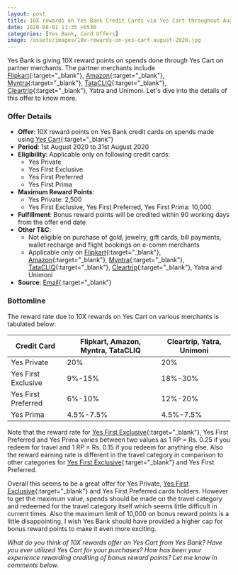 ```yaml
---
layout: post
title: 10X rewards on Yes Bank Credit Cards via Yes Cart throughout August 2020
date: 2020-08-01 11:35 +0530
categories: [Yes Bank, Card Offers]
image: /assets/images/10x-rewards-on-yes-cart-august-2020.jpg
---
```


Yes Bank is giving 10X reward points on spends done through Yes Cart on partner merchants. The partner merchants include [Flipkart](https://l.cardinfo.in/flipkart){:target="\_blank"}, [Amazon](https://l.cardinfo.in/amazon){:target="\_blank"}, [Myntra](https://l.cardinfo.in/myntra){:target="\_blank"}, [TataCLIQ](https://l.cardinfo.in/tatacliq){:target="\_blank"}, [Cleartrip](https://l.cardinfo.in/cleartrip){:target="\_blank"}, Yatra and Unimoni. Let's dive into the details of this offer to know more.

### Offer Details

- **Offer**: 10X reward points on Yes Bank credit cards on spends made using [Yes Cart](https://yescart.yesbank.in/){:target="\_blank"}
- **Period**: 1st August 2020 to 31st August 2020
- **Eligibility**: Applicable only on following credit cards:
  - Yes Private
  - Yes First Exclusive
  - Yes First Preferred
  - Yes First Prima
- **Maximum Reward Points**:
  - Yes Private: 2,500
  - Yes First Exclusive, Yes First Preferred, Yes First Prima: 10,000
- **Fulfillment**: Bonus reward points will be credited within 90 working days from the offer end date
- **Other T&C**:
  - Not eligible on purchase of gold, jewelry, gift cards, bill payments, wallet recharge and flight bookings on e-comm merchants
  - Applicable only on [Flipkart](https://l.cardinfo.in/flipkart){:target="\_blank"}, [Amazon](https://l.cardinfo.in/amazon){:target="\_blank"}, [Myntra](https://l.cardinfo.in/myntra){:target="\_blank"}, [TataCLIQ](https://l.cardinfo.in/tatacliq){:target="\_blank"}, [Cleartrip](https://l.cardinfo.in/cleartrip){:target="\_blank"}, Yatra and Unimoni
- **Source**: [Email](https://www.yesbank.in/pdf/tnc_yes_cart_credit_card_10x_offer_private_yf_premia_aug20_pdf){:target="\_blank"}

### Bottomline

The reward rate due to 10X rewards on Yes Cart on various merchants is tabulated below:

<table class="table" style="display: block;overflow-x: auto;">
<thead class="thead-dark">
<tr>
<th scope="col"> Credit Card</th>
<th scope="col"> Flipkart, Amazon, Myntra, TataCLIQ</th>
<th scope="col"> Cleartrip, Yatra, Unimoni</th>
</tr>
</thead>
<tbody>
<tr>
<td> Yes Private </td>
<td> 20% </td>
<td> 20% </td>
</tr>
<tr>
<td> Yes First Exclusive</td>
<td> 9%-15% </td>
<td> 18%-30% </td>
</tr>
<tr>
<td> Yes First Preferred </td>
<td> 6%-10% </td>
<td> 12%-20% </td>
</tr>
<tr>
<td> Yes Prima</td>
<td> 4.5%-7.5% </td>
<td> 4.5%-7.5% </td>
</tr>
</tbody>
</table>

Note that the reward rate for [Yes First Exclusive](/yes-first-exclusive-credit-card-review/){:target="\_blank"}, Yes First Preferred and Yes Prima varies between two values as 1 RP = Rs. 0.25 if you redeem for travel and 1 RP = Rs. 0.15 if you redeem for anything else. Also the reward earning rate is different in the travel category in comparison to other categories for [Yes First Exclusive](/yes-first-exclusive-credit-card-review/){:target="\_blank"} and Yes First Preferred.

Overall this seems to be a great offer for Yes Private, [Yes First Exclusive](/yes-first-exclusive-credit-card-review/){:target="\_blank"} and Yes First Preferred cards holders. However to get the maximum value, spends should be made on the travel category and redeemed for the travel category itself which seems little difficult in current times. Also the maximum limit of 10,000 on bonus reward points is a little disappointing. I wish Yes Bank should have provided a higher cap for bonus reward points to make it even more exciting.

_What do you think of 10X rewards offer on Yes Cart from Yes Bank? Have you ever utilized Yes Cart for your purchases? How has been your experience rewarding crediting of bonus reward points? Let me know in comments below._
